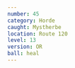 ```yaml
---
number: 45
category: Horde
caught: Mystherbe
location: Route 120
level: 13
version: OR
ball: heal
---
```

